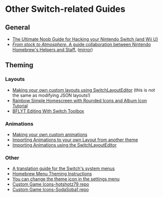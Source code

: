 # Other Switch-related Guides

## General

-   [The Ultimate Noob Guide for Hacking your Nintendo Switch (and Wii U)](https://switch.homebrew.guide/homebrew_dev/introduction.html)
-   [_From stock to Atmosphere_. A guide collaboration between Nintendo Homebrew's Helpers and Staff.](https://switchgui.de/switch-guide/) ([mirror](https://nh-server.github.io/switch-guide/))

## Theming

### Layouts

-   [Making your own custom layouts using SwitchLayoutEditor](https://github.com/FuryBaguette/SwitchLayoutEditor/wiki) (this is not the same as modifying JSON layouts!)
-   [Rainbow Simple Homescreen with Rounded Icons and Album Icon Tutorial](https://www.reddit.com/r/NXThemes/comments/ba5o8i/rainbow_simple_homescreen_with_rounded_icons_and/)
-   [BFLYT Editing With Switch Toolbox](https://github.com/KillzXGaming/Switch-Toolbox/wiki/BFLYT-Editing)

### Animations

-   [Making your own custom animations](https://www.reddit.com/r/NXThemes/comments/biu5hc/making_your_own_custom_animations/)
-   [Importing Animations to your own Layout from another theme](https://www.reddit.com/r/NXThemes/comments/biti3d/importing_animations_to_your_own_layout_from/)
-   [Importing Animations using the SwitchLayoutEditor](https://www.reddit.com/r/NXThemes/comments/bkb5ix/importing_animations_using_the_layout_editor/)

### Other

-   [A translation guide for the Switch's system menus](https://github.com/bandithedoge/switch-pl/wiki)
-   [Homebrew Menu Theming Instructions](https://switchbrew.org/wiki/Homebrew_Menu#Themes)
-   [You can change the theme icon in the settings menu](https://www.reddit.com/r/NXThemes/comments/anejej/psa_you_can_change_the_theme_icon_in_the_settings/)
-   [Custom Game Icons-hotshotz79 repo](https://github.com/hotshotz79/NX-Custom-Game-Icons)
-   [Custom Game Icons-SodaSoba1 repo](https://github.com/sodasoba1/NSW-Custom-Game-Icons)